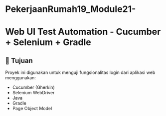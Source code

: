 # PekerjaanRumah19_Module21-

# Web UI Test Automation - Cucumber + Selenium + Gradle

## 📌 Tujuan
Proyek ini digunakan untuk menguji fungsionalitas login dari aplikasi web menggunakan:
- Cucumber (Gherkin)
- Selenium WebDriver
- Java
- Gradle
- Page Object Model
